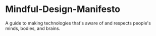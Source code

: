 # Mindful-Design-Manifesto
A guide to making technologies that's aware of and respects people's minds, bodies, and brains.
